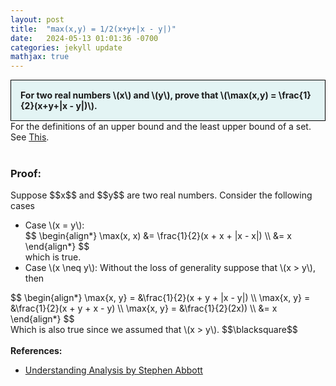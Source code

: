 ```yaml
---
layout: post
title:  "max(x,y) = 1/2(x+y+|x - y|)"
date:   2024-05-13 01:01:36 -0700
categories: jekyll update
mathjax: true
---
```

<div style="background-color: #E3F4F4; padding: 15px 15px 15px 15px; border:1px solid black;">
  <b>For two real numbers \(x\) and \(y\), prove that \(\max(x,y) = \frac{1}{2}(x+y+|x - y|)\).</b>
</div>
For the definitions of an upper bound and the least upper bound of a set. See <a href="https://strncat.github.io/jekyll/update/2024/05/03/analysis-set-bounded.html">This</a>.
<br>
<br>
<h3>Proof:</h3>
Suppose $$x$$ and $$y$$ are two real numbers. Consider the following cases
<ul>
	<li>Case \(x = y\):</li>
<div>
$$
\begin{align*}
\max(x, x) &= \frac{1}{2}(x + x + |x - x|) \\
&= x
\end{align*}
$$
</div>
which is true.
	<li>Case \(x \neq y\): Without the loss of generality suppose that \(x > y\), then</li>
</ul>
<div>
$$
\begin{align*}
\max{x, y} = &\frac{1}{2}(x + y + |x - y|) \\
\max{x, y} = &\frac{1}{2}(x + y + x - y) \\
\max{x, y} = &\frac{1}{2}(2x)) \\
&= x
\end{align*}
$$
</div>
Which is also true since we assumed that \(x > y\).
$$\blacksquare$$
<br>
<br>
<!------------------------------------------------------------------------------------>
<b>References:</b>
<ul>
<li><a href="https://www.amazon.com/Understanding-Analysis-Undergraduate-Texts-Mathematics/dp/1493927116">Understanding Analysis by Stephen Abbott</a></li>
</ul>